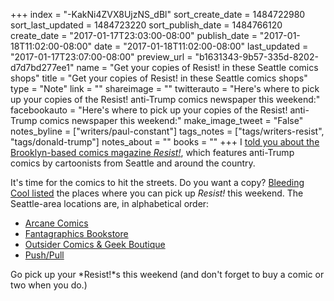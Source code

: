 +++
index = "-KakNi4ZVX8UjzNS_dBl"
sort_create_date = 1484722980
sort_last_updated = 1484723220
sort_publish_date = 1484766120
create_date = "2017-01-17T23:03:00-08:00"
publish_date = "2017-01-18T11:02:00-08:00"
date = "2017-01-18T11:02:00-08:00"
last_updated = "2017-01-17T23:07:00-08:00"
preview_url = "b1631343-9b57-335d-8202-d7d7bd277ee1"
name = "Get your copies of Resist! in these Seattle comics shops"
title = "Get your copies of Resist! in these Seattle comics shops"
type = "Note"
link = ""
shareimage = ""
twitterauto = "Here's where to pick up your copies of the Resist! anti-Trump comics newspaper this weekend:"
facebookauto = "Here's where to pick up your copies of the Resist! anti-Trump comics newspaper this weekend:"
make_image_tweet = "False"
notes_byline = ["writers/paul-constant"]
tags_notes = ["tags/writers-resist", "tags/donald-trump"]
notes_about = ""
books = ""
+++
I [told you about the Brooklyn-based comics magazine *Resist!*](http://www.seattlereviewofbooks.com/notes/2017/01/05/thursday-comics-hangover-an-anti-trump-cartoon-newspaper-just-in-time-for-inauguration-day/), which features anti-Trump comics by cartoonists from Seattle and around the country. 

It's time for the comics to hit the streets. Do you want a copy? [Bleeding Cool listed](https://www.bleedingcool.com/2017/01/17/get-copy-resist-anti-trump-pro-female-comic-published-inauguration/) the places where you can pick up *Resist!* this weekend. The Seattle-area locations are, in alphabetical order:

* [Arcane Comics](https://www.arcanecomicbooks.com/)
* [Fantagraphics Bookstore](http://fantagraphics.com/flog/bookstore/) 
* [Outsider Comics & Geek Boutique](http://www.outsidercomics.com/) 
* [Push/Pull](http://pushpullseattle.weebly.com/) 


Go pick up your *Resist!*s this weekend (and don't forget to buy a comic or two when you do.)